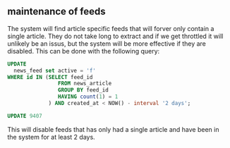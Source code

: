 ## maintenance of feeds

The system will find article specific feeds that will forver only contain a single article. They do not take long to extract and if we get throttled it will unlikely be an issus, but the system will be more effective if they are disabled. This can be done with the following query:

```sql
UPDATE 
  news_feed set active = 'f' 
WHERE id IN (SELECT feed_id 
                FROM news_article 
                GROUP BY feed_id 
                HAVING count(1) = 1
             ) AND created_at < NOW() - interval '2 days';

UPDATE 9407
```

This will disable feeds that has only had a single article and have been in the system for at least 2 days. 
